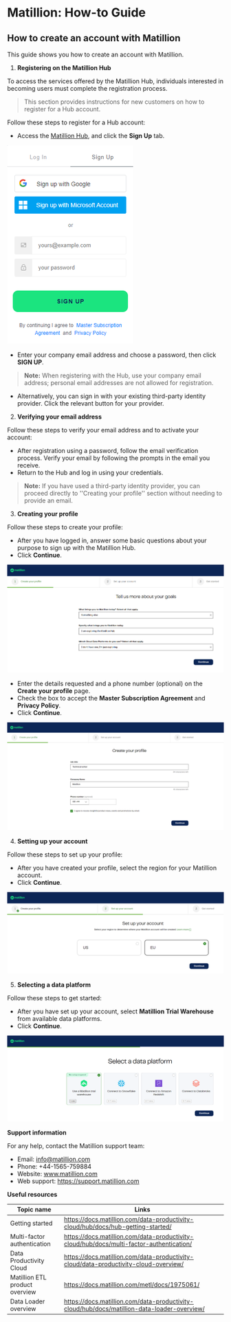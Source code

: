# Matillion: How-to Guide

## How to create an account with Matillion

This guide shows you how to create an account with Matillion.

1. **Registering on the Matillion Hub**
   
To access the services offered by the Matillion Hub, individuals interested in becoming users must complete the registration process.
> This section provides instructions for new customers on how to register for a Hub account.

Follow these steps to register for a Hub account:

-   Access the [Matillion Hub](https://hub.matillion.com), and click the **Sign Up** tab.
  
<kbd>![](./images/media/image1.png)</kbd>

-   Enter your company email address and choose a password, then click **SIGN UP**.
> **Note:** When registering with the Hub, use your company email address; personal email addresses are not allowed for registration.
-   Alternatively, you can sign in with your existing third-party identity provider. Click the relevant button for your provider.

2. **Verifying your email address**
  
Follow these steps to verify your email address and to activate your account:

-   After registration using a password, follow the email verification process. Verify your email by following the prompts in the email you receive.
-   Return to the Hub and log in using your credentials.

> **Note:** If you have used a third-party identity provider, you can proceed directly to ''Creating your profile'' section without needing to provide an email.

3. **Creating your profile**

Follow these steps to create your profile:
-   After you have logged in, answer some basic questions about your
    purpose to sign up with the Matillion Hub.
-   Click **Continue**.
  
<kbd>![](./images/media/image2.png)</kbd>
-   Enter the details requested and a phone number (optional) on the
    **Create your profile** page.
-   Check the box to accept the **Master Subscription Agreement** and **Privacy Policy**.
-   Click **Continue**.

<kbd>![](./images/media/image3.png)</kbd>

4. **Setting up your account**

Follow these steps to set up your profile:

-   After you have created your profile, select the region for your Matillion account.
-   Click **Continue**.
  
<kbd>![](./images/media/image4.png)</kbd>

5. **Selecting a data platform**

Follow these steps to get started:
-   After you have set up your account, select **Matillion Trial Warehouse** from available data platforms.
-   Click **Continue**.

<kbd>![](./images/media/image5.png)</kbd>

**Support information**

For any help, contact the Matillion support team:
- Email: info@matillion.com
- Phone: +44-1565-759884
- Website: www.matillion.com
- Web support: https://support.matillion.com

**Useful resources**

| Topic name | Links |
| ------ | ------ |
| Getting started | <https://docs.matillion.com/data-productivity-cloud/hub/docs/hub-getting-started/> |
| Multi-factor authentication| <https://docs.matillion.com/data-productivity-cloud/hub/docs/multi-factor-authentication/> |
| Data Productivity Cloud | <https://docs.matillion.com/data-productivity-cloud/data-productivity-cloud-overview/> |
| Matillion ETL product overview | <https://docs.matillion.com/metl/docs/1975061/> |
| Data Loader overview | <https://docs.matillion.com/data-productivity-cloud/hub/docs/matillion-data-loader-overview/> |
